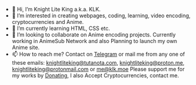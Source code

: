 - 👋 Hi, I’m Knight Lite King a.k.a. KLK.
- 👀 I’m interested in creating webpages, coding, learning, video encoding, cryptocurrencies and Anime.
- 🌱 I’m currently learning HTML, CSS etc.
- 💞️ I’m looking to collaborate on Anime encoding projects. Currently working in AnimeSub Network and also Planning to launch my own Anime site.
- 📫 How to reach me? Contact on <a href="https://t.me/KnightLiteKing" target="_blank">Telegram</a> or mail me from any one of these emails: knightliteking@tutanota.com, knightliteking@proton.me, knightliteking@protonmail.com or me@klk.moe
Please support me for my works by <a href="https://buymeacoffee.com/KnightLiteKing" target="_blank">Donating</a>, I also Accept Cryptocurrencies, contact me.
